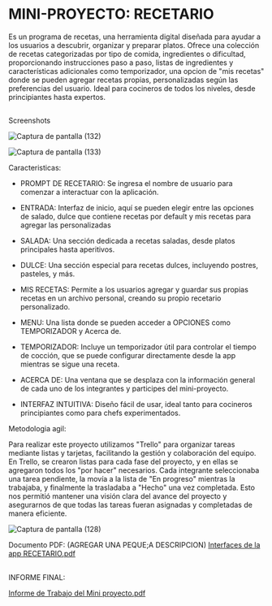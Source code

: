 # MINI-PROYECTO: RECETARIO

Es un programa de recetas, una herramienta digital diseñada para ayudar a los usuarios a descubrir, organizar y preparar platos. Ofrece una colección de recetas categorizadas por tipo de comida, ingredientes o dificultad, proporcionando instrucciones paso a paso, listas de ingredientes y características adicionales como temporizador, una opcion de "mis recetas" donde se pueden agregar recetas propias, personalizadas según las preferencias del usuario. Ideal para cocineros de todos los niveles, desde principiantes hasta expertos.
##

Screenshots

![Captura de pantalla (132)](https://github.com/user-attachments/assets/85395109-13ed-4672-8e89-2ec797bcbc77)

![Captura de pantalla (133)](https://github.com/user-attachments/assets/b14f4f79-f385-4c3f-a849-976564ffd163)

Caracteristicas:
+ PROMPT DE RECETARIO: Se ingresa el nombre de usuario para comenzar a interactuar con la aplicación.

+ ENTRADA: Interfaz de inicio, aquí se pueden elegir entre las opciones de salado, dulce que contiene recetas por default y mis recetas para agregar las personalizadas

+ SALADA: Una sección dedicada a recetas saladas, desde platos principales hasta aperitivos.

+ DULCE: Una sección especial para recetas dulces, incluyendo postres, pasteles, y más.

+ MIS RECETAS: Permite a los usuarios agregar y guardar sus propias recetas en un archivo personal, creando su propio recetario personalizado.
  
+ MENU: Una lista donde se pueden acceder a OPCIONES como TEMPORIZADOR y Acerca de.

+ TEMPORIZADOR: Incluye un temporizador útil para controlar el tiempo de cocción, que se puede configurar directamente desde la app mientras se sigue una receta.

+ ACERCA DE: Una ventana que se desplaza con la información general de cada uno de los integrantes y participes del mini-proyecto.
  
+ INTERFAZ INTUITIVA: Diseño fácil de usar, ideal tanto para cocineros principiantes como para chefs experimentados.



Metodologia agil:

Para realizar este proyecto utilizamos "Trello" para organizar tareas mediante listas y tarjetas, facilitando la gestión y colaboración del equipo. En Trello, se crearon listas para cada fase del proyecto, y en ellas se agregaron todos los "por hacer" necesarios. Cada integrante seleccionaba una tarea pendiente, la movía a la lista de "En progreso" mientras la trabajaba, y finalmente la trasladaba a "Hecho" una vez completada. Esto nos permitió mantener una visión clara del avance del proyecto y asegurarnos de que todas las tareas fueran asignadas y completadas de manera eficiente.



![Captura de pantalla (128)](https://github.com/user-attachments/assets/3343a08b-aa8b-4c6d-bf04-e4240994da91)


Documento PDF:
(AGREGAR UNA PEQUE;A DESCRIPCION)
[Interfaces de la app RECETARIO.pdf](https://github.com/user-attachments/files/16874330/Interfaces.de.la.app.RECETARIO.pdf)

## 

INFORME FINAL:

[Informe de Trabajo del Mini proyecto.pdf](https://github.com/user-attachments/files/16874427/Informe.de.Trabajo.del.Mini.proyecto.pdf)

